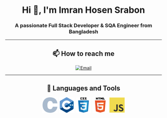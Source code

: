 <div align="center">

# Hi 👋, I'm Imran Hosen Srabon  
### A passionate Full Stack Developer & SQA Engineer from Bangladesh  

---

## 📫 How to reach me
[![Email](https://img.shields.io/badge/Email-mohammedsrabon202%40gmail.com-1E90FF?style=for-the-badge&logo=gmail&logoColor=white)](mailto:mohammedsrabon202@gmail.com)

---

## 🚀 Languages and Tools
<p align="center">
  <img src="https://raw.githubusercontent.com/devicons/devicon/master/icons/c/c-original.svg" alt="C" width="50" height="50"/>
  <img src="https://raw.githubusercontent.com/devicons/devicon/master/icons/cplusplus/cplusplus-original.svg" alt="C++" width="50" height="50"/>
  <img src="https://raw.githubusercontent.com/devicons/devicon/master/icons/css3/css3-original-wordmark.svg" alt="CSS" width="50" height="50"/>
  <img src="https://raw.githubusercontent.com/devicons/devicon/master/icons/html5/html5-original-wordmark.svg" alt="HTML5" width="50" height="50"/>
  <img src="https://raw.githubusercontent.com/devicons/devicon/master/icons/javascript/javascript-original.svg" alt="JavaScript" width="50" height="50"/>
  <img src="https://raw.githubusercontent.com/devic
